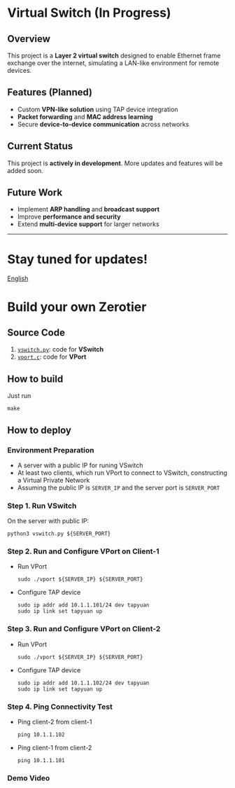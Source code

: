 # Virtual Switch (In Progress)  

## Overview  
This project is a **Layer 2 virtual switch** designed to enable Ethernet frame exchange over the internet, simulating a LAN-like environment for remote devices.  

## Features (Planned)  
- Custom **VPN-like solution** using TAP device integration  
- **Packet forwarding** and **MAC address learning**  
- Secure **device-to-device communication** across networks  

## Current Status  
This project is **actively in development**. More updates and features will be added soon.  

## Future Work  
- Implement **ARP handling** and **broadcast support**  
- Improve **performance and security**  
- Extend **multi-device support** for larger networks  

---

Stay tuned for updates!
=======
[English](README.md)

# Build your own Zerotier



## Source Code

1. [`vswitch.py`](./vswitch.py): code for **VSwitch**
2. [`vport.c`](./vport.c): code for **VPort**

## How to build
Just run
```
make
```

## How to deploy

### Environment Preparation

- A server with a public IP for runing VSwitch
- At least two clients, which run VPort to connect to VSwitch, constructing a Virtual Private Network
- Assuming the public IP is `SERVER_IP` and the server port is `SERVER_PORT`

### Step 1. Run VSwitch
On the server with public IP:
```
python3 vswitch.py ${SERVER_PORT}
```

### Step 2. Run and Configure VPort on Client-1

- Run VPort
    ```
    sudo ./vport ${SERVER_IP} ${SERVER_PORT}
    ```
- Configure TAP device
    ```
    sudo ip addr add 10.1.1.101/24 dev tapyuan
    sudo ip link set tapyuan up
    ```

### Step 3. Run and Configure VPort on Client-2

- Run VPort
    ```
    sudo ./vport ${SERVER_IP} ${SERVER_PORT}
    ```
- Configure TAP device
    ```
    sudo ip addr add 10.1.1.102/24 dev tapyuan
    sudo ip link set tapyuan up
    ```

### Step 4. Ping Connectivity Test

- Ping client-2 from client-1
    ```
    ping 10.1.1.102
    ```
- Ping client-1 from client-2
    ```
    ping 10.1.1.101
    ```
### Demo Video

